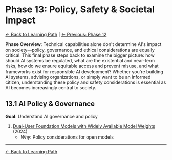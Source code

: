 # Phase 13: Policy, Safety & Societal Impact

[← Back to Learning Path](../learning-path.md) | [← Previous: Phase 12](phase-12-hardware.md)

**Phase Overview**: Technical capabilities alone don't determine AI's impact on society—policy, governance, and ethical considerations are equally critical. This final phase steps back to examine the bigger picture: how should AI systems be regulated, what are the existential and near-term risks, how do we ensure equitable access and prevent misuse, and what frameworks exist for responsible AI development? Whether you're building AI systems, advising organizations, or simply want to be an informed citizen, understanding these policy and safety considerations is essential as AI becomes increasingly central to society.

## 13.1 AI Policy & Governance
**Goal**: Understand AI governance and policy

1. [Dual-User Foundation Models with Widely Available Model Weights](https://www.ntia.gov/sites/default/files/publications/ntia-ai-open-model-report.pdf) (2024)
   - *Why*: Policy considerations for open models

---

[← Back to Learning Path](../learning-path.md)
